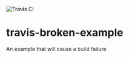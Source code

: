 ![Travis CI](https://travis-ci.org/SirenHound/travis-broken-example.svg?branch=master)
# travis-broken-example

An example that will cause a build failure
